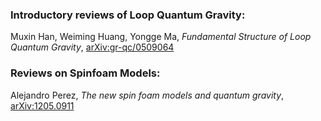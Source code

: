 ### Introductory reviews of Loop Quantum Gravity:

Muxin Han, Weiming Huang, Yongge Ma, _Fundamental Structure of Loop Quantum Gravity_, [arXiv:gr-qc/0509064](https://arxiv.org/abs/gr-qc/0509064)


### Reviews on Spinfoam Models:

Alejandro Perez, _The new spin foam models and quantum gravity_, [arXiv:1205.0911](https://arxiv.org/abs/1205.0911)
